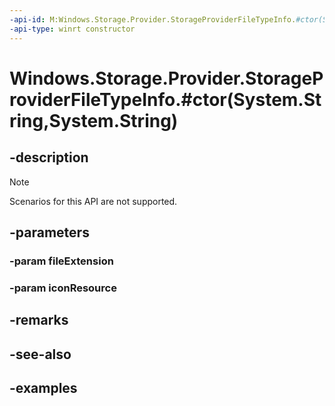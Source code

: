 ```yaml
---
-api-id: M:Windows.Storage.Provider.StorageProviderFileTypeInfo.#ctor(System.String,System.String)
-api-type: winrt constructor
---
```


# Windows.Storage.Provider.StorageProviderFileTypeInfo.#ctor(System.String,System.String)

<!--
public StorageProviderFileTypeInfo (string fileExtension, string iconResource);
-->

## -description

> [!NOTE]
> Scenarios for this API are not supported.

## -parameters

### -param fileExtension

### -param iconResource

## -remarks

## -see-also

## -examples
